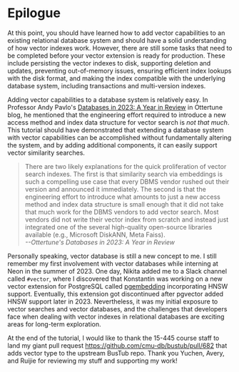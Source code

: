# Epilogue

At this point, you should have learned how to add vector capabilities to an existing relational database system and should have a solid understanding of how vector indexes work. However, there are still some tasks that need to be completed before your vector extension is ready for production. These include persisting the vector indexes to disk, supporting deletion and updates, preventing out-of-memory issues, ensuring efficient index lookups with the disk format, and making the index compatible with the underlying database system, including transactions and multi-version indexes.

Adding vector capabilities to a database system is relatively easy. In Professor Andy Pavlo's [Databases in 2023: A Year in Review](https://ottertune.com/blog/2023-databases-retrospective) in Ottertune blog, he mentioned that the engineering effort required to introduce a new access method and index data structure for vector search is *not that much*. This tutorial should have demonstrated that extending a database system with vector capabilities can be accomplished without fundamentally altering the system, and by adding additional components, it can easily support vector similarity searches.

> There are two likely explanations for the quick proliferation of vector search indexes. The first is that similarity search via embeddings is such a compelling use case that every DBMS vendor rushed out their version and announced it immediately. The second is that the engineering effort to introduce what amounts to just a new access method and index data structure is small enough that it did not take that much work for the DBMS vendors to add vector search. Most vendors did not write their vector index from scratch and instead just integrated one of the several high-quality open-source libraries available (e.g., Microsoft DiskANN, Meta Faiss). \
> *--Ottertune's Databases in 2023: A Year in Review*

Personally speaking, vector database is still a new concept to me. I still remember my first involvement with vector databases while interning at Neon in the summer of 2023. One day, Nikita added me to a Slack channel called `#vector`, where I discovered that Konstantin was working on a new vector extension for PostgreSQL called [pgembedding](https://github.com/neondatabase/pg_embedding) incorporating HNSW support. Eventually, this extension got discontinued after pgvector added HNSW support later in 2023. Nevertheless, it was my initial exposure to vector searches and vector databases, and the challenges that developers face when dealing with vector indexes in relational databases are exciting areas for long-term exploration.

At the end of the tutorial, I would like to thank the 15-445 course staff to land my giant pull request https://github.com/cmu-db/bustub/pull/682 that adds vector type to the upstream BusTub repo. Thank you Yuchen, Avery, and Ruijie for reviewing my stuff and supporting my work!
